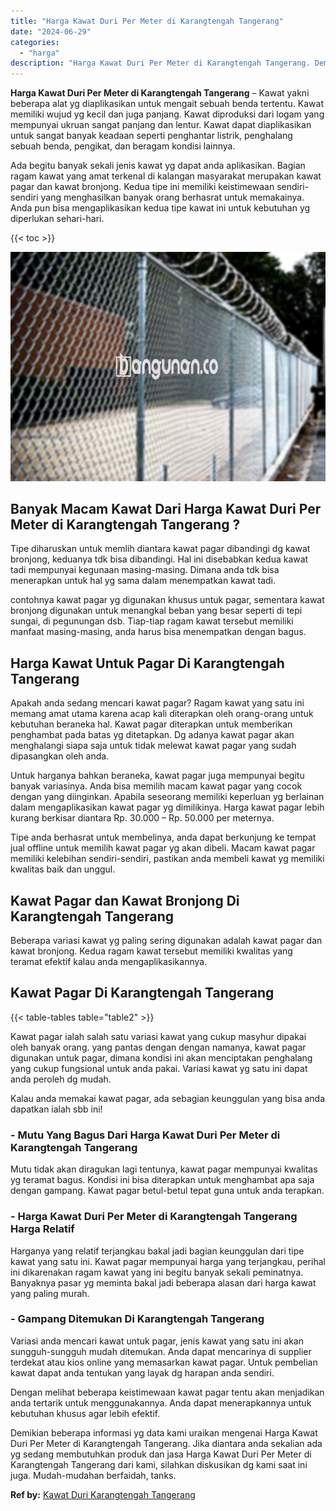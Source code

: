 ```yaml
---
title: "Harga Kawat Duri Per Meter di Karangtengah Tangerang"
date: "2024-06-29"
categories: 
  - "harga"
description: "Harga Kawat Duri Per Meter di Karangtengah Tangerang. Demikian beberapa informasi yg data kami uraikan mengenai Harga Kawat Duri Per Meter di Karangtengah Ta..."
---
```


**Harga Kawat Duri Per Meter di Karangtengah Tangerang** – Kawat yakni beberapa alat yg diaplikasikan untuk mengait sebuah benda tertentu. Kawat memiliki wujud yg kecil dan juga panjang. Kawat diproduksi dari logam yang mempunyai ukruan sangat panjang dan lentur. Kawat dapat diaplikasikan untuk sangat banyak keadaan seperti penghantar listrik, penghalang sebuah benda, pengikat, dan beragam kondisi lainnya.

Ada begitu banyak sekali jenis kawat yg dapat anda aplikasikan. Bagian ragam kawat yang amat terkenal di kalangan masyarakat merupakan kawat pagar dan kawat bronjong. Kedua tipe ini memiliki keistimewaan sendiri-sendiri yang menghasilkan banyak orang berhasrat untuk memakainya. Anda pun bisa mengaplikasikan kedua tipe kawat ini untuk kebutuhan yg diperlukan sehari-hari.

{{< toc >}}

![Harga Kawat Duri Per Meter di Karangtengah Tangerang](/images/jual-kawat-murah03.png)

## Banyak Macam Kawat Dari Harga Kawat Duri Per Meter di Karangtengah Tangerang ?

Tipe diharuskan untuk memlih diantara kawat pagar dibandingi dg kawat bronjong, keduanya tdk bisa dibandingi. Hal ini disebabkan kedua kawat tadi mempunyai kegunaan masing-masing. Dimana anda tdk bisa menerapkan untuk hal yg sama dalam menempatkan kawat tadi.

contohnya kawat pagar yg digunakan khusus untuk pagar, sementara kawat bronjong digunakan untuk menangkal beban yang besar seperti di tepi sungai, di pegunungan dsb. Tiap-tiap ragam kawat tersebut memiliki manfaat masing-masing, anda harus bisa menempatkan dengan bagus.

## Harga Kawat Untuk Pagar Di Karangtengah Tangerang

Apakah anda sedang mencari kawat pagar? Ragam kawat yang satu ini memang amat utama karena acap kali diterapkan oleh orang-orang untuk kebutuhan beraneka hal. Kawat pagar diterapkan untuk memberikan penghambat pada batas yg ditetapkan. Dg adanya kawat pagar akan menghalangi siapa saja untuk tidak melewat kawat pagar yang sudah dipasangkan oleh anda.

Untuk harganya bahkan beraneka, kawat pagar juga mempunyai begitu banyak variasinya. Anda bisa memilih macam kawat pagar yang cocok dengan yang diinginkan. Apabila seseorang memiliki keperluan yg berlainan dalam mengaplikasikan kawat pagar yg dimilikinya. Harga kawat pagar lebih kurang berkisar diantara Rp. 30.000 – Rp. 50.000 per meternya.

Tipe anda berhasrat untuk membelinya, anda dapat berkunjung ke tempat jual offline untuk memilih kawat pagar yg akan dibeli. Macam kawat pagar memiliki kelebihan sendiri-sendiri, pastikan anda membeli kawat yg memiliki kwalitas baik dan unggul.

## Kawat Pagar dan Kawat Bronjong Di Karangtengah Tangerang

Beberapa variasi kawat yg paling sering digunakan adalah kawat pagar dan kawat bronjong. Kedua ragam kawat tersebut memiliki kwalitas yang teramat efektif kalau anda mengaplikasikannya.

## Kawat Pagar Di Karangtengah Tangerang

{{< table-tables table="table2" >}}

Kawat pagar ialah salah satu variasi kawat yang cukup masyhur dipakai oleh banyak orang. yang pantas dengan dengan namanya, kawat pagar digunakan untuk pagar, dimana kondisi ini akan menciptakan penghalang yang cukup fungsional untuk anda pakai. Variasi kawat yg satu ini dapat anda peroleh dg mudah.

Kalau anda memakai kawat pagar, ada sebagian keunggulan yang bisa anda dapatkan ialah sbb ini!

### \- Mutu Yang Bagus Dari Harga Kawat Duri Per Meter di Karangtengah Tangerang

Mutu tidak akan diragukan lagi tentunya, kawat pagar mempunyai kwalitas yg teramat bagus. Kondisi ini bisa diterapkan untuk menghambat apa saja dengan gampang. Kawat pagar betul-betul tepat guna untuk anda terapkan.

### \- Harga Kawat Duri Per Meter di Karangtengah Tangerang Harga Relatif

Harganya yang relatif terjangkau bakal jadi bagian keunggulan dari tipe kawat yang satu ini. Kawat pagar mempunyai harga yang terjangkau, perihal ini dikarenakan ragam kawat yang ini begitu banyak sekali peminatnya. Banyaknya pasar yg meminta bakal jadi beberapa alasan dari harga kawat yang paling murah.

### \- Gampang Ditemukan Di Karangtengah Tangerang

Variasi anda mencari kawat untuk pagar, jenis kawat yang satu ini akan sungguh-sungguh mudah ditemukan. Anda dapat mencarinya di supplier terdekat atau kios online yang memasarkan kawat pagar. Untuk pembelian kawat dapat anda tentukan yang layak dg harapan anda sendiri.

Dengan melihat beberapa keistimewaan kawat pagar tentu akan menjadikan anda tertarik untuk menggunakannya. Anda dapat menerapkannya untuk kebutuhan khusus agar lebih efektif.

Demikian beberapa informasi yg data kami uraikan mengenai Harga Kawat Duri Per Meter di Karangtengah Tangerang. Jika diantara anda sekalian ada yg sedang membutuhkan produk dan jasa Harga Kawat Duri Per Meter di Karangtengah Tangerang dari kami, silahkan diskusikan dg kami saat ini juga. Mudah-mudahan berfaidah, tanks.

**Ref by:** [Kawat Duri Karangtengah Tangerang](https://id.wikipedia.org/wiki/Kawat)
